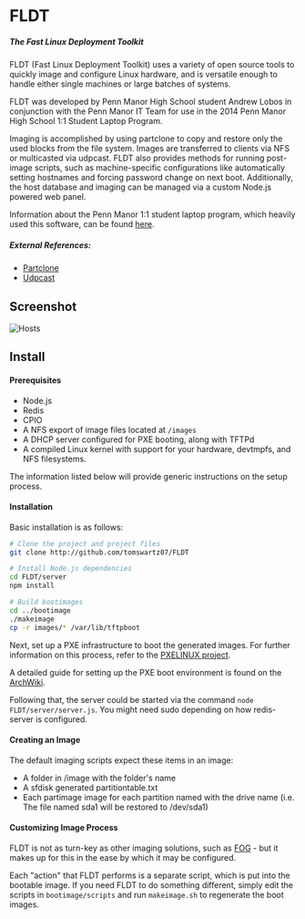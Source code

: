 FLDT
====

##### The Fast Linux Deployment Toolkit

FLDT (Fast Linux Deployment Toolkit) uses a variety of open source tools to
quickly image and configure Linux hardware, and is versatile enough to handle
either single machines or large batches of systems.

FLDT was developed by Penn Manor High School student Andrew Lobos in conjunction
with the Penn Manor IT Team for use in the 2014 Penn Manor High School 1:1
Student Laptop Program.

Imaging is accomplished by using partclone to copy and restore only the used
blocks from the file system. Images are transferred to clients via NFS or
multicasted via udpcast. FLDT also provides methods for running post-image
scripts, such as machine-specific configurations like automatically setting
hostnames and forcing password change on next boot. Additionally, the host
database and imaging can be managed via a custom Node.js powered web panel.

Information about the Penn Manor 1:1 student laptop
program, which heavily used this software, can be found
[here](http://www.pennmanor.net/techblog/?page_id=1561).

##### External References:

- [Partclone](http://partclone.org/)
- [Udpcast](http://www.udpcast.linux.lu)

## Screenshot
![Hosts](https://raw.githubusercontent.com/tomswartz07/FLDT/fba88ad772616cc608628ca1babc5799c96ad49d/screenshots/3.png)


## Install
#### Prerequisites
* Node.js
* Redis
* CPIO
* A NFS export of image files located at `/images`
* A DHCP server configured for PXE booting, along with TFTPd
* A compiled Linux kernel with support for your hardware, devtmpfs, and NFS filesystems.

The information listed below will provide generic instructions on the setup process.

#### Installation
Basic installation is as follows:
```bash
# Clone the project and project files
git clone http://github.com/tomswartz07/FLDT

# Install Node.js dependencies
cd FLDT/server
npm install

# Build bootimages
cd ../bootimage
./makeimage
cp -r images/* /var/lib/tftpboot
```

Next, set up a PXE infrastructure to boot the generated images.
For further information on this process, refer to the [PXELINUX project](http://www.syslinux.org/wiki/index.php/PXELINUX).

A detailed guide for setting up the PXE boot environment is found on the [ArchWiki](https://wiki.archlinux.org/index.php/PXE#Server_setup).

Following that, the server could be started via the command ``node FLDT/server/server.js``. You might need sudo depending on how redis-server is configured.

#### Creating an Image
The default imaging scripts expect these items in an image:
* A folder in /image with the folder's name
* A sfdisk generated partitiontable.txt
* Each partimage image for each partition named with the drive name (i.e. The file named sda1 will be restored to /dev/sda1)

#### Customizing Image Process
FLDT is not as turn-key as other imaging solutions, such as [FOG](http://www.fogproject.org/) - but it makes up for this in the ease by which it may be configured.

Each "action" that FLDT performs is a separate script, which is put into the bootable image.
If you need FLDT to do something different, simply edit the scripts in ``bootimage/scripts`` and run ``makeimage.sh`` to regenerate the boot images.
